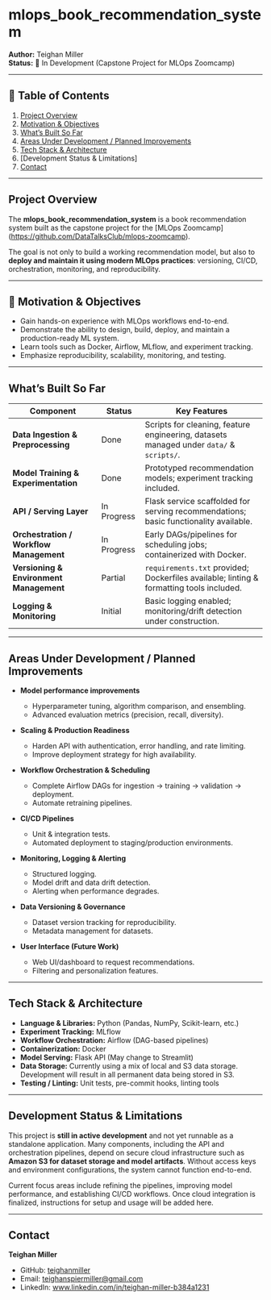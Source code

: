 # mlops_book_recommendation_system

**Author:** Teighan Miller  
**Status:** 🚧 In Development (Capstone Project for MLOps Zoomcamp)

---

## 📌 Table of Contents

1. [Project Overview](#project-overview)  
2. [Motivation & Objectives](#motivation--objectives)  
3. [What’s Built So Far](#whats-built-so-far)  
4. [Areas Under Development / Planned Improvements](#areas-under-development--planned-improvements)  
5. [Tech Stack & Architecture](#tech-stack--architecture)  
6. [Development Status & Limitations]
7. [Contact](#contact)

---

## Project Overview

The **mlops_book_recommendation_system** is a book recommendation system built as the capstone project for the [MLOps Zoomcamp] (https://github.com/DataTalksClub/mlops-zoomcamp).  

The goal is not only to build a working recommendation model, but also to **deploy and maintain it using modern MLOps practices**: versioning, CI/CD, orchestration, monitoring, and reproducibility.

---

## 🎯 Motivation & Objectives

- Gain hands-on experience with MLOps workflows end-to-end.  
- Demonstrate the ability to design, build, deploy, and maintain a production-ready ML system.  
- Learn tools such as Docker, Airflow, MLflow, and experiment tracking.  
- Emphasize reproducibility, scalability, monitoring, and testing.  

---

## What’s Built So Far

| Component | Status | Key Features |
|-----------|--------|--------------|
| **Data Ingestion & Preprocessing** | Done | Scripts for cleaning, feature engineering, datasets managed under `data/` & `scripts/`. |
| **Model Training & Experimentation** | Done | Prototyped recommendation models; experiment tracking included. |
| **API / Serving Layer** | In Progress | Flask service scaffolded for serving recommendations; basic functionality available. |
| **Orchestration / Workflow Management** | In Progress | Early DAGs/pipelines for scheduling jobs; containerized with Docker. |
| **Versioning & Environment Management** | Partial | `requirements.txt` provided; Dockerfiles available; linting & formatting tools included. |
| **Logging & Monitoring** | Initial | Basic logging enabled; monitoring/drift detection under construction. |

---

## Areas Under Development / Planned Improvements

- **Model performance improvements**  
  - Hyperparameter tuning, algorithm comparison, and ensembling.  
  - Advanced evaluation metrics (precision, recall, diversity).

- **Scaling & Production Readiness**  
  - Harden API with authentication, error handling, and rate limiting.  
  - Improve deployment strategy for high availability.  

- **Workflow Orchestration & Scheduling**  
  - Complete Airflow DAGs for ingestion → training → validation → deployment.  
  - Automate retraining pipelines.  

- **CI/CD Pipelines**  
  - Unit & integration tests.  
  - Automated deployment to staging/production environments.  

- **Monitoring, Logging & Alerting**  
  - Structured logging.  
  - Model drift and data drift detection.  
  - Alerting when performance degrades.  

- **Data Versioning & Governance**  
  - Dataset version tracking for reproducibility.  
  - Metadata management for datasets.  

- **User Interface (Future Work)**  
  - Web UI/dashboard to request recommendations.  
  - Filtering and personalization features.  

---

## Tech Stack & Architecture

- **Language & Libraries:** Python (Pandas, NumPy, Scikit-learn, etc.)  
- **Experiment Tracking:** MLflow  
- **Workflow Orchestration:** Airflow (DAG-based pipelines)  
- **Containerization:** Docker  
- **Model Serving:** Flask API  (May change to Streamlit)
- **Data Storage:** Currently using a mix of local and S3 data storage. Development will result in all permanent data being stored in S3.
- **Testing / Linting:** Unit tests, pre-commit hooks, linting tools  

---

## Development Status & Limitations

This project is **still in active development** and not yet runnable as a standalone application. Many components, including the API and orchestration pipelines, depend on secure cloud infrastructure such as **Amazon S3 for dataset storage and model artifacts**. Without access keys and environment configurations, the system cannot function end-to-end.  

Current focus areas include refining the pipelines, improving model performance, and establishing CI/CD workflows. Once cloud integration is finalized, instructions for setup and usage will be added here.

---

## Contact

**Teighan Miller**  
- GitHub: [teighanmiller](https://github.com/teighanmiller)  
- Email: teighanspiermiller@gmail.com  
- LinkedIn: www.linkedin.com/in/teighan-miller-b384a1231  
